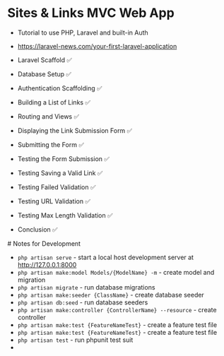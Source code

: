 # Sites & Links MVC Web App

- Tutorial to use PHP, Laravel and built-in Auth 
- https://laravel-news.com/your-first-laravel-application

- Laravel Scaffold ✅
- Database Setup ✅
- Authentication Scaffolding ✅
- Building a List of Links ✅
- Routing and Views ✅
- Displaying the Link Submission Form ✅
- Submitting the Form ✅
- Testing the Form Submission ✅
- Testing Saving a Valid Link ✅
- Testing Failed Validation ✅ ️
- Testing URL Validation  ✅ 
- Testing Max Length Validation ✅ 
- Conclusion ✅ 

# Notes for Development 

- `php artisan serve` - start a local host development server at http://127.0.0.1:8000
- `php artisan make:model Models/{ModelName} -m` - create model and migration 
- `php artisan migrate` - run database migrations
- `php artisan make:seeder {ClassName}` - create database seeder
- `php artisan db:seed` - run database seeders
- `php artisan make:controller {ControllerName} --resource` - create controller
- `php artisan make:test {FeatureNameTest}` - create a feature test file
- `php artisan make:test {FeatureNameTest}` - create a feature test file
- `php artisan test` - run phpunit test suit
- 